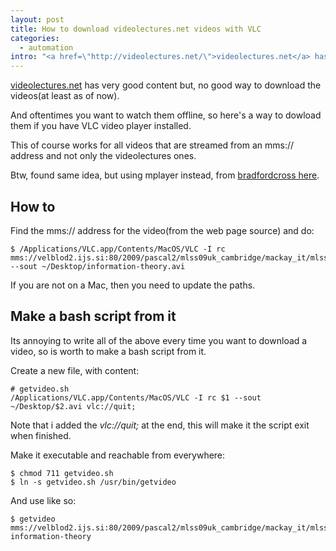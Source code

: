 ```yaml
--- 
layout: post
title: How to download videolectures.net videos with VLC
categories: 
  - automation
intro: "<a href=\"http://videolectures.net/\">videolectures.net</a> has very good content but, no good way to download the videos(at least as of now)."
---
```


[videolectures.net][1] has very good content but, no good way to download the
videos(at least as of now).

And oftentimes you want to watch them offline, so here's a way to dowload them
if you have VLC video player installed.

This of course works for all videos that are streamed from an mms:// address
and not only the videolectures ones.

Btw, found same idea, but using mplayer instead, from [bradfordcross here][2].

## How to

Find the mms:// address for the video(from the web page source) and do:

    
    $ /Applications/VLC.app/Contents/MacOS/VLC -I rc mms://velblod2.ijs.si:80/2009/pascal2/mlss09uk_cambridge/mackay_it/mlss09uk_mackay_it_01.wmv --sout ~/Desktop/information-theory.avi
    

If you are not on a Mac, then you need to update the paths.

## Make a bash script from it

Its annoying to write all of the above every time you want to download a
video, so is worth to make a bash script from it.

Create a new file, with content:

    
    # getvideo.sh 
    /Applications/VLC.app/Contents/MacOS/VLC -I rc $1 --sout ~/Desktop/$2.avi vlc://quit;
    

Note that i added the _vlc://quit;_ at the end, this will make it the script
exit when finished.

Make it executable and reachable from everywhere:

    
    $ chmod 711 getvideo.sh 
    $ ln -s getvideo.sh /usr/bin/getvideo
    

And use like so:

    
    $ getvideo mms://velblod2.ijs.si:80/2009/pascal2/mlss09uk_cambridge/mackay_it/mlss09uk_mackay_it_01.wmv information-theory
    

   [1]: http://videolectures.net/
   [2]: http://measuringmeasures.blogspot.com/2009/12/downloading-from-videolecturesnet.html

